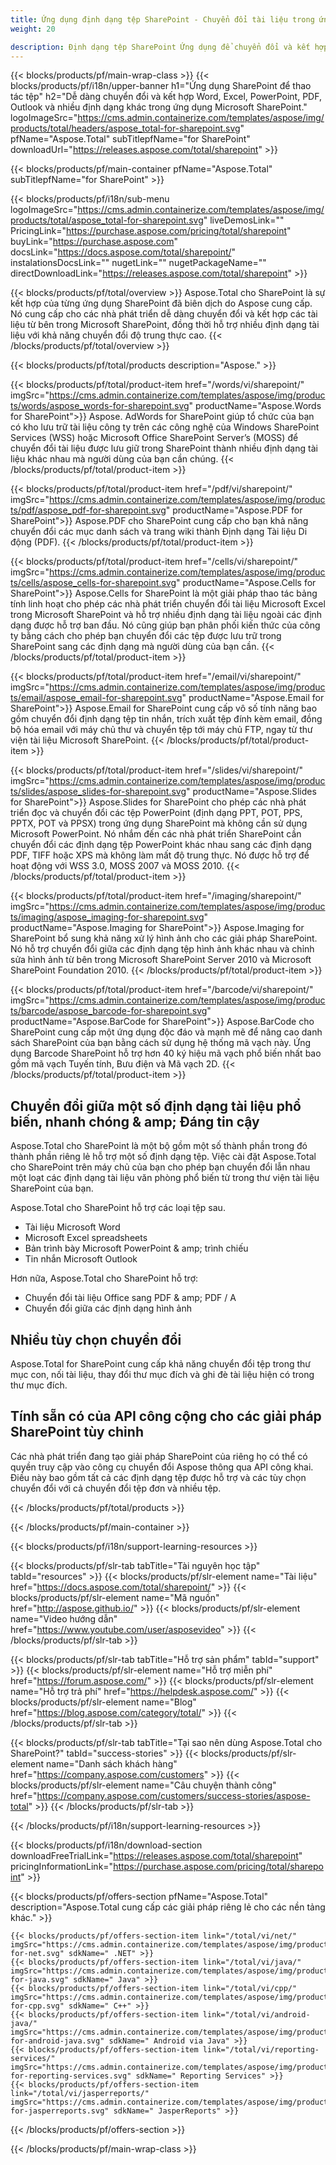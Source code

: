 ```yaml
---
title: Ứng dụng định dạng tệp SharePoint - Chuyển đổi tài liệu trong ứng dụng SharePoint 
weight: 20

description: Định dạng tệp SharePoint Ứng dụng để chuyển đổi và kết hợp các định dạng tài liệu Word Excel PDF PowerPoint Email và hình ảnh trong Microsoft SharePoint
---
```


{{< blocks/products/pf/main-wrap-class >}}
{{< blocks/products/pf/i18n/upper-banner h1="Ứng dụng SharePoint để thao tác tệp" h2="Dễ dàng chuyển đổi và kết hợp Word, Excel, PowerPoint, PDF, Outlook và nhiều định dạng khác trong ứng dụng Microsoft SharePoint." logoImageSrc="https://cms.admin.containerize.com/templates/aspose/img/products/total/headers/aspose_total-for-sharepoint.svg" pfName="Aspose.Total" subTitlepfName="for SharePoint" downloadUrl="https://releases.aspose.com/total/sharepoint" >}}

{{< blocks/products/pf/main-container pfName="Aspose.Total" subTitlepfName="for SharePoint" >}}

{{< blocks/products/pf/i18n/sub-menu logoImageSrc="https://cms.admin.containerize.com/templates/aspose/img/products/total/aspose_total-for-sharepoint.svg" liveDemosLink="" PricingLink="https://purchase.aspose.com/pricing/total/sharepoint" buyLink="https://purchase.aspose.com" docsLink="https://docs.aspose.com/total/sharepoint/" instalationsDocsLink="" nugetLink="" nugetPackageName="" directDownloadLink="https://releases.aspose.com/total/sharepoint" >}}

{{< blocks/products/pf/total/overview >}}
Aspose.Total cho SharePoint là sự kết hợp của từng ứng dụng SharePoint đã biên dịch do Aspose cung cấp. Nó cung cấp cho các nhà phát triển dễ dàng chuyển đổi và kết hợp các tài liệu từ bên trong Microsoft SharePoint, đồng thời hỗ trợ nhiều định dạng tài liệu với khả năng chuyển đổi độ trung thực cao.
{{< /blocks/products/pf/total/overview >}}

{{< blocks/products/pf/total/products description="Aspose." >}}

{{< blocks/products/pf/total/product-item href="/words/vi/sharepoint/" imgSrc="https://cms.admin.containerize.com/templates/aspose/img/products/words/aspose_words-for-sharepoint.svg" productName="Aspose.Words for SharePoint">}}
Aspose. AdWords for SharePoint giúp tổ chức của bạn có kho lưu trữ tài liệu công ty trên các công nghệ của Windows SharePoint Services (WSS) hoặc Microsoft Office SharePoint Server’s (MOSS) để chuyển đổi tài liệu được lưu giữ trong SharePoint thành nhiều định dạng tài liệu khác nhau mà người dùng của bạn cần chúng.
{{< /blocks/products/pf/total/product-item >}}

{{< blocks/products/pf/total/product-item href="/pdf/vi/sharepoint/" imgSrc="https://cms.admin.containerize.com/templates/aspose/img/products/pdf/aspose_pdf-for-sharepoint.svg" productName="Aspose.PDF for SharePoint">}}
Aspose.PDF cho SharePoint cung cấp cho bạn khả năng chuyển đổi các mục danh sách và trang wiki thành Định dạng Tài liệu Di động (PDF).
{{< /blocks/products/pf/total/product-item >}}

{{< blocks/products/pf/total/product-item href="/cells/vi/sharepoint/" imgSrc="https://cms.admin.containerize.com/templates/aspose/img/products/cells/aspose_cells-for-sharepoint.svg" productName="Aspose.Cells for SharePoint">}}
Aspose.Cells for SharePoint là một giải pháp thao tác bảng tính linh hoạt cho phép các nhà phát triển chuyển đổi tài liệu Microsoft Excel trong Microsoft SharePoint và hỗ trợ nhiều định dạng tài liệu ngoài các định dạng được hỗ trợ ban đầu. Nó cũng giúp bạn phân phối kiến thức của công ty bằng cách cho phép bạn chuyển đổi các tệp được lưu trữ trong SharePoint sang các định dạng mà người dùng của bạn cần.
{{< /blocks/products/pf/total/product-item >}}

{{< blocks/products/pf/total/product-item href="/email/vi/sharepoint/" imgSrc="https://cms.admin.containerize.com/templates/aspose/img/products/email/aspose_email-for-sharepoint.svg" productName="Aspose.Email for SharePoint">}}
Aspose.Email for SharePoint cung cấp vô số tính năng bao gồm chuyển đổi định dạng tệp tin nhắn, trích xuất tệp đính kèm email, đồng bộ hóa email với máy chủ thư và chuyển tệp tới máy chủ FTP, ngay từ thư viện tài liệu Microsoft SharePoint.
{{< /blocks/products/pf/total/product-item >}}

{{< blocks/products/pf/total/product-item href="/slides/vi/sharepoint/" imgSrc="https://cms.admin.containerize.com/templates/aspose/img/products/slides/aspose_slides-for-sharepoint.svg" productName="Aspose.Slides for SharePoint">}}
Aspose.Slides for SharePoint cho phép các nhà phát triển đọc và chuyển đổi các tệp PowerPoint (định dạng PPT, POT, PPS, PPTX, POT và PPSX) trong ứng dụng SharePoint mà không cần sử dụng Microsoft PowerPoint. Nó nhắm đến các nhà phát triển SharePoint cần chuyển đổi các định dạng tệp PowerPoint khác nhau sang các định dạng PDF, TIFF hoặc XPS mà không làm mất độ trung thực. Nó được hỗ trợ để hoạt động với WSS 3.0, MOSS 2007 và MOSS 2010.
{{< /blocks/products/pf/total/product-item >}}

{{< blocks/products/pf/total/product-item href="/imaging/sharepoint/" imgSrc="https://cms.admin.containerize.com/templates/aspose/img/products/imaging/aspose_imaging-for-sharepoint.svg" productName="Aspose.Imaging for SharePoint">}}
Aspose.Imaging for SharePoint bổ sung khả năng xử lý hình ảnh cho các giải pháp SharePoint. Nó hỗ trợ chuyển đổi giữa các định dạng tệp hình ảnh khác nhau và chỉnh sửa hình ảnh từ bên trong Microsoft SharePoint Server 2010 và Microsoft SharePoint Foundation 2010.
{{< /blocks/products/pf/total/product-item >}}

{{< blocks/products/pf/total/product-item href="/barcode/vi/sharepoint/" imgSrc="https://cms.admin.containerize.com/templates/aspose/img/products/barcode/aspose_barcode-for-sharepoint.svg" productName="Aspose.BarCode for SharePoint">}}
Aspose.BarCode cho SharePoint cung cấp một ứng dụng độc đáo và mạnh mẽ để nâng cao danh sách SharePoint của bạn bằng cách sử dụng hệ thống mã vạch này. Ứng dụng Barcode SharePoint hỗ trợ hơn 40 ký hiệu mã vạch phổ biến nhất bao gồm mã vạch Tuyến tính, Bưu điện và Mã vạch 2D.
{{< /blocks/products/pf/total/product-item >}}

<!--<p></p>-->
<div class="col-lg-12">
 <h2 class="h2title">
  <a class="anchor" id="features" name="features">
  </a>
  Chuyển đổi giữa một số định dạng tài liệu phổ biến, nhanh chóng & amp; Đáng tin cậy
 </h2>
 <p>
  Aspose.Total cho SharePoint là một bộ gồm một số thành phần trong đó thành phần riêng lẻ hỗ trợ một số định dạng tệp. Việc cài đặt Aspose.Total cho SharePoint trên máy chủ của bạn cho phép bạn chuyển đổi lẫn nhau một loạt các định dạng tài liệu văn phòng phổ biến từ trong thư viện tài liệu SharePoint của bạn.
 </p>
 <p>
  Aspose.Total cho SharePoint hỗ trợ các loại tệp sau.
 </p>
 <ul class="unstyled">
  <li>
   Tài liệu Microsoft Word
  </li>
  <li>
   Microsoft Excel spreadsheets
  </li>
  <li>
   Bản trình bày Microsoft PowerPoint & amp; trình chiếu
  </li>
  <li>
   Tin nhắn Microsoft Outlook
  </li>
 </ul>
 <p>
  Hơn nữa, Aspose.Total cho SharePoint hỗ trợ:
 </p>
 <ul class="unstyled">
  <li>
   Chuyển đổi tài liệu Office sang PDF & amp; PDF / A
  </li>
  <li>
   Chuyển đổi giữa các định dạng hình ảnh
  </li>
 </ul>
</div>
<div class="col-lg-12">
 <h2 class="h2title">
  Nhiều tùy chọn chuyển đổi
 </h2>
 <p>
  Aspose.Total for SharePoint cung cấp khả năng chuyển đổi tệp trong thư mục con, nối tài liệu, thay đổi thư mục đích và ghi đè tài liệu hiện có trong thư mục đích.
 </p>
</div>
<div class="col-lg-12">
 <h2 class="h2title">
  Tính sẵn có của API công cộng cho các giải pháp SharePoint tùy chỉnh
 </h2>
 <p>
  Các nhà phát triển đang tạo giải pháp SharePoint của riêng họ có thể có quyền truy cập vào công cụ chuyển đổi Aspose thông qua API công khai. Điều này bao gồm tất cả các định dạng tệp được hỗ trợ và các tùy chọn chuyển đổi với cả chuyển đổi tệp đơn và nhiều tệp.
 </p>
</div>
<!--Feature-section Start-->
<!--Feature-section End-->

{{< /blocks/products/pf/total/products >}}

{{< /blocks/products/pf/main-container >}}


{{< blocks/products/pf/i18n/support-learning-resources >}}

{{< blocks/products/pf/slr-tab tabTitle="Tài nguyên học tập" tabId="resources" >}}
{{< blocks/products/pf/slr-element name="Tài liệu" href="https://docs.aspose.com/total/sharepoint/" >}} 
{{< blocks/products/pf/slr-element name="Mã nguồn" href="http://aspose.github.io/" >}} 
{{< blocks/products/pf/slr-element name="Video hướng dẫn" href="https://www.youtube.com/user/asposevideo" >}} 
{{< /blocks/products/pf/slr-tab >}}

{{< blocks/products/pf/slr-tab tabTitle="Hỗ trợ sản phẩm" tabId="support" >}}
{{< blocks/products/pf/slr-element name="Hỗ trợ miễn phí" href="https://forum.aspose.com/" >}} 
{{< blocks/products/pf/slr-element name="Hỗ trợ trả phí" href="https://helpdesk.aspose.com/" >}} 
{{< blocks/products/pf/slr-element name="Blog" href="https://blog.aspose.com/category/total/" >}} 
{{< /blocks/products/pf/slr-tab >}}

{{< blocks/products/pf/slr-tab tabTitle="Tại sao nên dùng Aspose.Total cho SharePoint?" tabId="success-stories" >}}
{{< blocks/products/pf/slr-element name="Danh sách khách hàng" href="https://company.aspose.com/customers" >}} 
{{< blocks/products/pf/slr-element name="Câu chuyện thành công" href="https://company.aspose.com/customers/success-stories/aspose-total" >}} 
{{< /blocks/products/pf/slr-tab >}}

{{< /blocks/products/pf/i18n/support-learning-resources >}}

{{< blocks/products/pf/i18n/download-section downloadFreeTrialLink="https://releases.aspose.com/total/sharepoint" pricingInformationLink="https://purchase.aspose.com/pricing/total/sharepoint" >}}

{{< blocks/products/pf/offers-section pfName="Aspose.Total" description="Aspose.Total cung cấp các giải pháp riêng lẻ cho các nền tảng khác." >}}

    {{< blocks/products/pf/offers-section-item link="/total/vi/net/" imgSrc="https://cms.admin.containerize.com/templates/aspose/img/products/total/aspose_total-for-net.svg" sdkName=" .NET" >}}
    {{< blocks/products/pf/offers-section-item link="/total/vi/java/" imgSrc="https://cms.admin.containerize.com/templates/aspose/img/products/total/aspose_total-for-java.svg" sdkName=" Java" >}}
    {{< blocks/products/pf/offers-section-item link="/total/vi/cpp/" imgSrc="https://cms.admin.containerize.com/templates/aspose/img/products/total/aspose_total-for-cpp.svg" sdkName=" C++" >}}
    {{< blocks/products/pf/offers-section-item link="/total/vi/android-java/" imgSrc="https://cms.admin.containerize.com/templates/aspose/img/products/total/aspose_total-for-android-java.svg" sdkName=" Android via Java" >}}
    {{< blocks/products/pf/offers-section-item link="/total/vi/reporting-services/" imgSrc="https://cms.admin.containerize.com/templates/aspose/img/products/total/aspose_total-for-reporting-services.svg" sdkName=" Reporting Services" >}}
    {{< blocks/products/pf/offers-section-item link="/total/vi/jasperreports/" imgSrc="https://cms.admin.containerize.com/templates/aspose/img/products/total/aspose_total-for-jasperreports.svg" sdkName=" JasperReports" >}}
{{< /blocks/products/pf/offers-section >}}

{{< /blocks/products/pf/main-wrap-class >}}